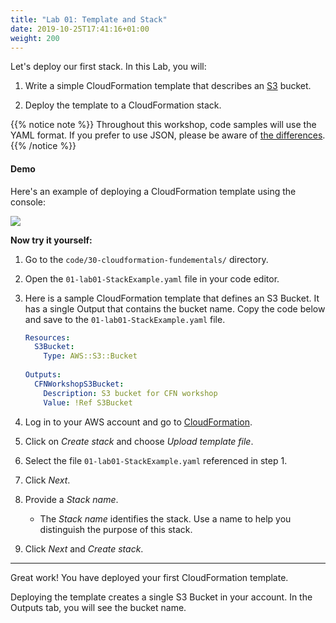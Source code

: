 ```yaml
---
title: "Lab 01: Template and Stack"
date: 2019-10-25T17:41:16+01:00
weight: 200
---
```


Let's deploy our first stack. In this Lab, you will:

1. Write a simple CloudFormation template that describes an [S3](https://aws.amazon.com/s3/) bucket.

2. Deploy the template to a CloudFormation stack.

{{% notice note %}} 
Throughout this workshop, code samples will use the YAML format. If you prefer to use JSON, please be aware of [the differences](https://docs.aws.amazon.com/AWSCloudFormation/latest/UserGuide/template-formats.html).
{{% /notice %}}

#### Demo

Here's an example of deploying a CloudFormation template using the console:

![](/30-cloudformation-fundamentals/template-example.gif)

**Now try it yourself:**

1. Go to the `code/30-cloudformation-fundementals/` directory.

1. Open the `01-lab01-StackExample.yaml` file in your code editor.

1. Here is a sample CloudFormation template that defines an S3 Bucket. It has a
   single Output that contains the bucket name. Copy the code below and save to
   the `01-lab01-StackExample.yaml` file.

    ```yaml
    Resources:
      S3Bucket:
        Type: AWS::S3::Bucket
  
    Outputs:
      CFNWorkshopS3Bucket:
        Description: S3 bucket for CFN workshop
        Value: !Ref S3Bucket
    ```

1. Log in to your AWS account and go to [CloudFormation](https://console.aws.amazon.com/cloudformation).

1. Click on _Create stack_ and choose _Upload template file_.

1. Select the file `01-lab01-StackExample.yaml` referenced in step 1.

1. Click _Next_.

1. Provide a _Stack name_.

    * The _Stack name_ identifies the stack. Use a name to help you distinguish the purpose of this stack.

1. Click _Next_ and _Create stack_.

---

Great work! You have deployed your first CloudFormation template.

Deploying the template creates a single S3 Bucket in your account. In the Outputs tab, you will see the bucket name.

